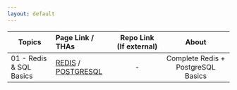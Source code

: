 ```yaml
---
layout: default
---
```


| Topics                  | Page Link / THAs                                                   | Repo Link (If external) |               About                |
| ----------------------- | :----------------------------------------------------------------- | :---------------------: | :--------------------------------: |
| 01 - Redis & SQL Basics | [REDIS](/links/day1/REDIS.md) / [POSTGRESQL](/links/POSTGRESQL.md) |            -            | Complete Redis + PostgreSQL Basics |
